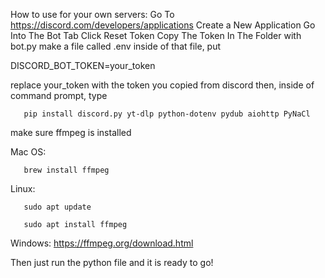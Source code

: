 How to use for your own servers:
Go To https://discord.com/developers/applications
Create a New Application
Go Into The Bot Tab
Click Reset Token
Copy The Token
In The Folder with bot.py make a file called .env
inside of that file, put

DISCORD_BOT_TOKEN=your_token

replace your_token with the token you copied from discord
then, inside of command prompt, type

       pip install discord.py yt-dlp python-dotenv pydub aiohttp PyNaCl

make sure ffmpeg is installed

Mac OS:       
       
       brew install ffmpeg

Linux: 
       
       sudo apt update

       sudo apt install ffmpeg

Windows: https://ffmpeg.org/download.html

Then just run the python file and it is ready to go!

